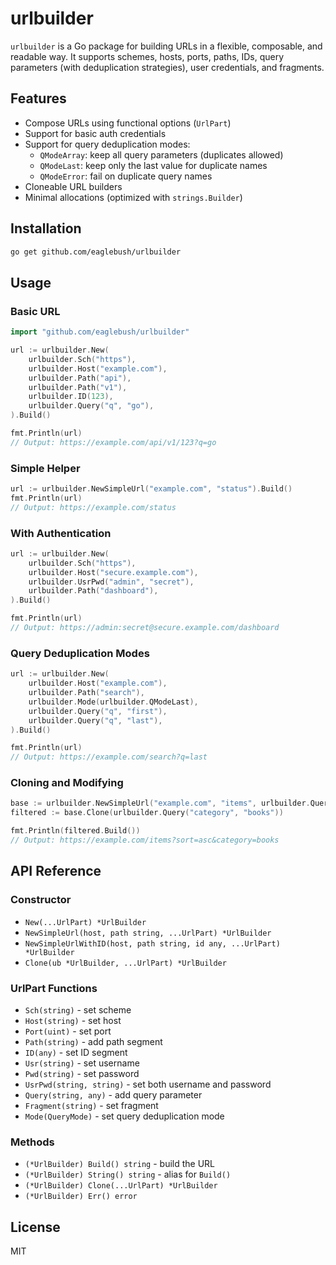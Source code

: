 # urlbuilder

`urlbuilder` is a Go package for building URLs in a flexible, composable, and readable way. It supports schemes, hosts, ports, paths, IDs, query parameters (with deduplication strategies), user credentials, and fragments.

## Features

- Compose URLs using functional options (`UrlPart`)
- Support for basic auth credentials
- Support for query deduplication modes:
  - `QModeArray`: keep all query parameters (duplicates allowed)
  - `QModeLast`: keep only the last value for duplicate names
  - `QModeError`: fail on duplicate query names
- Cloneable URL builders
- Minimal allocations (optimized with `strings.Builder`)

## Installation

```bash
go get github.com/eaglebush/urlbuilder
```

## Usage

### Basic URL

```go
import "github.com/eaglebush/urlbuilder"

url := urlbuilder.New(
    urlbuilder.Sch("https"),
    urlbuilder.Host("example.com"),
    urlbuilder.Path("api"),
    urlbuilder.Path("v1"),
    urlbuilder.ID(123),
    urlbuilder.Query("q", "go"),
).Build()

fmt.Println(url)
// Output: https://example.com/api/v1/123?q=go
```

### Simple Helper

```go
url := urlbuilder.NewSimpleUrl("example.com", "status").Build()
fmt.Println(url)
// Output: https://example.com/status
```

### With Authentication

```go
url := urlbuilder.New(
    urlbuilder.Sch("https"),
    urlbuilder.Host("secure.example.com"),
    urlbuilder.UsrPwd("admin", "secret"),
    urlbuilder.Path("dashboard"),
).Build()

fmt.Println(url)
// Output: https://admin:secret@secure.example.com/dashboard
```

### Query Deduplication Modes

```go
url := urlbuilder.New(
    urlbuilder.Host("example.com"),
    urlbuilder.Path("search"),
    urlbuilder.Mode(urlbuilder.QModeLast),
    urlbuilder.Query("q", "first"),
    urlbuilder.Query("q", "last"),
).Build()

fmt.Println(url)
// Output: https://example.com/search?q=last
```

### Cloning and Modifying

```go
base := urlbuilder.NewSimpleUrl("example.com", "items", urlbuilder.Query("sort", "asc"))
filtered := base.Clone(urlbuilder.Query("category", "books"))

fmt.Println(filtered.Build())
// Output: https://example.com/items?sort=asc&category=books
```

## API Reference

### Constructor

- `New(...UrlPart) *UrlBuilder`
- `NewSimpleUrl(host, path string, ...UrlPart) *UrlBuilder`
- `NewSimpleUrlWithID(host, path string, id any, ...UrlPart) *UrlBuilder`
- `Clone(ub *UrlBuilder, ...UrlPart) *UrlBuilder`

### UrlPart Functions

- `Sch(string)` - set scheme
- `Host(string)` - set host
- `Port(uint)` - set port
- `Path(string)` - add path segment
- `ID(any)` - set ID segment
- `Usr(string)` - set username
- `Pwd(string)` - set password
- `UsrPwd(string, string)` - set both username and password
- `Query(string, any)` - add query parameter
- `Fragment(string)` - set fragment
- `Mode(QueryMode)` - set query deduplication mode

### Methods

- `(*UrlBuilder) Build() string` - build the URL
- `(*UrlBuilder) String() string` - alias for `Build()`
- `(*UrlBuilder) Clone(...UrlPart) *UrlBuilder`
- `(*UrlBuilder) Err() error`

## License

MIT
